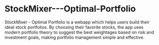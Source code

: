# StockMixer---Optimal-Portfolio
StockMixer - Optimal Portfolio is a webapp which helps users build their ideal stock portfolios. By choosing their favorite stocks, the app uses modern portfolio theory to suggest the best weightages based on risk and investment goals, making portfolio management simple and effective.
